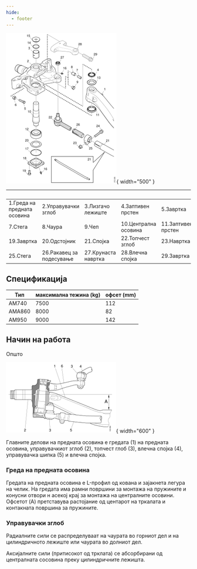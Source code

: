 ```yaml
---
hide:
  - footer
---
```



![Image title](../images/b372295.svg){ width="500" } 


| &nbsp; | &nbsp; | &nbsp; | &nbsp; | &nbsp; | &nbsp; |
|-|-|-|-|-|-|
| 1.Греда на предната осовина |2.Управувачки зглоб | 3.Лизгачо лежиште | 4.Заптивен прстен | 5.Завртка | 6.Навртка |
| 7.Стега |8.Чаура | 9.Чеп | 10.Централна осовина | 11.Заптивен прстен | 12.Конусно лежиште |
| 19.Завртка | 20.Одстојник | 21.Спојка | 22.Топчест зглоб | 23.Навртка | 24.Завртка |
| 25.Стега | 26.Ракавец за подесување | 27.Крунаста навртка | 28.Влечна спојка | 29.Завртка | &nbsp; |

## Спецификација

| Тип | максимална тежина (kg) | офсет (mm) | 
|-|-|-|
| AM740 | 7500 | 112 |
| AMA860 | 8000 | 82 |
| AM950 | 9000 | 142 |

## Начин на работа

Општо

![Image title](../images/b208038.svg){ width="600" } 

Главните делови на предната осовина е гредата (1) на предната осовина, управувачкиот зглоб (2), топчест глоб (3), влечна спојка (4), управувачка шипка (5) и влечна спојка.

### Греда на предната осовина

Гредата на предната осовина е L-профил од кована и зајакнета легура на челик. На гредата има рамни површини за монтажа на пружините и конусни отвори н асекој крај за монтажа на централните осовини. 
Офсетот (A) претставува растојание од центарот на тркалата и контакната површина за пружините.

### Управувачки зглоб

Радиалните сили се распределуваат на чаурата во горниот дел и на цилиндричното лежиште или чаурата во долниот дел.

Аксијалните сили (притисокот од трклата) се абсорбирани од централната сосовина преку цилиндричните лежишта.







